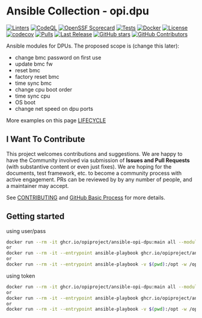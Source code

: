 # Ansible Collection - opi.dpu

[![Linters](https://github.com/opiproject/ansible-opi-dpu/actions/workflows/linters.yml/badge.svg)](https://github.com/opiproject/ansible-opi-dpu/actions/workflows/linters.yml)
[![CodeQL](https://github.com/opiproject/ansible-opi-dpu/actions/workflows/codeql.yml/badge.svg)](https://github.com/opiproject/ansible-opi-dpu/actions/workflows/codeql.yml)
[![OpenSSF Scorecard](https://api.securityscorecards.dev/projects/github.com/opiproject/ansible-opi-dpu/badge)](https://securityscorecards.dev/viewer/?platform=github.com&org=opiproject&repo=ansible-opi-dpu)
[![Tests](https://github.com/opiproject/ansible-opi-dpu/actions/workflows/ansible.yml/badge.svg)](https://github.com/opiproject/ansible-opi-dpu/actions/workflows/ansible.yml)
[![Docker](https://github.com/opiproject/ansible-opi-dpu/actions/workflows/docker-publish.yml/badge.svg)](https://github.com/opiproject/ansible-opi-dpu/actions/workflows/docker-publish.yml)
[![License](https://img.shields.io/github/license/opiproject/ansible-opi-dpu?style=flat-square&color=blue&label=License)](https://github.com/opiproject/ansible-opi-dpu/blob/master/LICENSE)
[![codecov](https://codecov.io/gh/opiproject/ansible-opi-dpu/branch/main/graph/badge.svg)](https://codecov.io/gh/opiproject/ansible-opi-dpu)
[![Pulls](https://img.shields.io/docker/pulls/opiproject/ansible-opi-dpu.svg?logo=docker&style=flat&label=Pulls)](https://hub.docker.com/r/opiproject/ansible-opi-dpu)
[![Last Release](https://img.shields.io/github/v/release/opiproject/ansible-opi-dpu?label=Latest&style=flat-square&logo=go)](https://github.com/opiproject/ansible-opi-dpu/releases)
[![GitHub stars](https://img.shields.io/github/stars/opiproject/ansible-opi-dpu.svg?style=flat-square&label=github%20stars)](https://github.com/opiproject/ansible-opi-dpu)
[![GitHub Contributors](https://img.shields.io/github/contributors/opiproject/ansible-opi-dpu.svg?style=flat-square)](https://github.com/opiproject/ansible-opi-dpu/graphs/contributors)

Ansible modules for DPUs. The proposed scope is (change this later):

- change bmc password on first use
- update bmc fw
- reset bmc
- factory reset bmc
- time sync bmc
- change cpu boot order
- time sync cpu
- OS boot
- change net speed on dpu ports

More examples on this page [LIFECYCLE](https://github.com/opiproject/opi-prov-life/blob/main/LIFECYCLE.md)

## I Want To Contribute

This project welcomes contributions and suggestions.  We are happy to have the Community involved via submission of **Issues and Pull Requests** (with substantive content or even just fixes). We are hoping for the documents, test framework, etc. to become a community process with active engagement.  PRs can be reviewed by by any number of people, and a maintainer may accept.

See [CONTRIBUTING](https://github.com/opiproject/opi/blob/main/CONTRIBUTING.md) and [GitHub Basic Process](https://github.com/opiproject/opi/blob/main/doc-github-rules.md) for more details.

## Getting started

using user/pass

```bash
docker run --rm -it ghcr.io/opiproject/ansible-opi-dpu:main all --module-name include_role --args name=bmc_fw_update -vvv -i "10.10.10.1," -e dpu_bmc_username='root' -e dpu_bmc_password='123456'
or
docker run --rm -it --entrypoint ansible-playbook ghcr.io/opiproject/ansible-opi-dpu:main ../playbooks/firmware.yml -vvv -i "10.10.10.1," -e dpu_bmc_username='root' -e dpu_bmc_password='123456'
or
docker run --rm -it --entrypoint ansible-playbook -v $(pwd):/opt -w /opt/roles ghcr.io/opiproject/ansible-opi-dpu:main ../playbooks/firmware.yml -vvv -i "10.10.10.1," -e dpu_bmc_username='root' -e dpu_bmc_password='123456'
```

using token

```bash
docker run --rm -it ghcr.io/opiproject/ansible-opi-dpu:main all --module-name include_role --args name=bmc_fw_update -vvv -i "10.10.10.1," -e dpu_bmc_token='QVEqXaooTXAiMNvjqSiI'
or
docker run --rm -it --entrypoint ansible-playbook ghcr.io/opiproject/ansible-opi-dpu:main ../playbooks/firmware.yml -vvv -i "10.10.10.1," -e dpu_bmc_token='QVEqXaooTXAiMNvjqSiI'
or
docker run --rm -it --entrypoint ansible-playbook -v $(pwd):/opt -w /opt/roles ghcr.io/opiproject/ansible-opi-dpu:main ../playbooks/firmware.yml -vvv -i "10.10.10.1," -e dpu_bmc_token='QVEqXaooTXAiMNvjqSiI'
```


